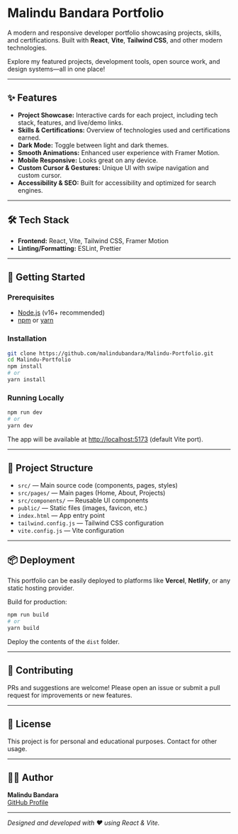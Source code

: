 # Malindu Bandara Portfolio

A modern and responsive developer portfolio showcasing projects, skills, and certifications. Built with **React**, **Vite**, **Tailwind CSS**, and other modern technologies.

Explore my featured projects, development tools, open source work, and design systems—all in one place!

---

## ✨ Features

- **Project Showcase:** Interactive cards for each project, including tech stack, features, and live/demo links.
- **Skills & Certifications:** Overview of technologies used and certifications earned.
- **Dark Mode:** Toggle between light and dark themes.
- **Smooth Animations:** Enhanced user experience with Framer Motion.
- **Mobile Responsive:** Looks great on any device.
- **Custom Cursor & Gestures:** Unique UI with swipe navigation and custom cursor.
- **Accessibility & SEO:** Built for accessibility and optimized for search engines.

---

## 🛠️ Tech Stack

- **Frontend:** React, Vite, Tailwind CSS, Framer Motion
- **Linting/Formatting:** ESLint, Prettier

---

## 🚀 Getting Started

### Prerequisites

- [Node.js](https://nodejs.org/) (v16+ recommended)
- [npm](https://www.npmjs.com/) or [yarn](https://yarnpkg.com/)

### Installation

```bash
git clone https://github.com/malindubandara/Malindu-Portfolio.git
cd Malindu-Portfolio
npm install
# or
yarn install
```

### Running Locally

```bash
npm run dev
# or
yarn dev
```

The app will be available at [http://localhost:5173](http://localhost:5173) (default Vite port).

---

## 📁 Project Structure

- `src/` — Main source code (components, pages, styles)
- `src/pages/` — Main pages (Home, About, Projects)
- `src/components/` — Reusable UI components
- `public/` — Static files (images, favicon, etc.)
- `index.html` — App entry point
- `tailwind.config.js` — Tailwind CSS configuration
- `vite.config.js` — Vite configuration

---

## 📦 Deployment

This portfolio can be easily deployed to platforms like **Vercel**, **Netlify**, or any static hosting provider.

Build for production:

```bash
npm run build
# or
yarn build
```

Deploy the contents of the `dist` folder.

---

## 🤝 Contributing

PRs and suggestions are welcome! Please open an issue or submit a pull request for improvements or new features.

---

## 📝 License

This project is for personal and educational purposes. Contact for other usage.

---

## 🙋‍♂️ Author

**Malindu Bandara**  
[GitHub Profile](https://github.com/malindubandara)

---

_Designed and developed with ❤️ using React & Vite._
